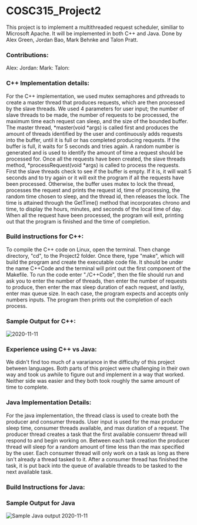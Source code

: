 # COSC315_Project2                              

This project is to implement a multithreaded request scheduler, similiar to Microsoft Apache. It will be implemented in both C++ and Java. Done by Alex Green, Jordan Bao, Mark Behnke and Talon Pratt.

### Contributions:
Alex:
Jordan:
Mark:
Talon: 

### C++ Implementation details: 

  For the C++ implementation, we used mutex semaphores and pthreads to create a master thread that produces requests, which are then processed by the slave threads. We used 4 parameters for user input; the number of slave threads to be made, the number of requests to be processed, the maximum time each request can sleep, and the size of the bounded buffer. The master thread, *master(void *args) is called first and produces the amount of threads identified by the user and continuously adds requests into the buffer, until it is full or has completed producing requests. If the buffer is full, it waits for 5 seconds and tries again. A random number is generated and is used to identify the amount of time a request should be processed for. Once all the requests have been created, the slave threads method, *processRequest(void *args) is called to process the requests. First the slave threads check to see if the buffer is empty. If it is, it will wait 5 seconds and to try again or it will exit the program if all the requests have been processed. Otherwise, the buffer uses mutex to lock the thread, processes the request and prints the request id, time of processing, the random time chosen to sleep, and the thread id, then releases the lock. The time is attained through the GetTime() method that incorporates chrono and time, to display the hours, minutes, and seconds of the local time of day. When all the request have been processed, the program will exit, printing out that the program is finished and the time of completion. 
  
### Build instructions for C++:

  To compile the C++ code on Linux, open the terminal. Then change directory, "cd", to the Project2 folder. Once there, type "make", which will build the program and create the executable code file. It should be under the name C++Code and the terminal will print out the first component of the Makefile. To run the code enter "./C++Code", then the file should run and ask you to enter the number of threads, then enter the number of requests to produce, then enter the max sleep duration of each request, and lastly, enter max queue size. In each case, the program expects and accepts only numbers inputs. The program then prints out the completion of each process. 

### Sample Output for C++: 
![2020-11-11](https://user-images.githubusercontent.com/60950452/98864870-63b00c00-241f-11eb-92ee-03ab0d2f93d6.png)

### Experience using C++ vs Java:
  We didn't find too much of a varariance in the difficulty of this project between languages. Both parts of this project were challenging in their own way and took us awhile to figure out and implement in a way that worked. Neither side was easier and they both took roughly the same amount of time to complete.
  
### Java Implementation Details:
  For the java implementation, the thread class is used to create both the producer and consumer threads. User input is used for the max producer sleep time, consumer threads available, and max duration of a request. The producer thread creates a task that the first available consuemr thread will respond to and begin working on. Between each task creation the producer thread will sleep for a random amount of time less than the max specified by the user. Each consumer thread will only work on a task as long as there isn't already a thread tasked to it. After a consumer thread has finished the task, it is put back into the queue of available threads to be tasked to the next available task. 

### Build Instructions for Java:
### Sample Output for Java
![Sample Java output 2020-11-11](https://i.imgur.com/9GVOFeF.png)
